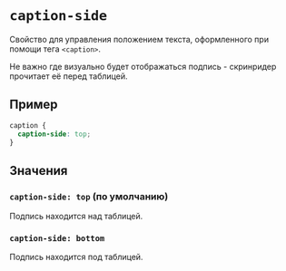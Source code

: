 # `caption-side`

Свойство для управления положением текста, оформленного при помощи тега `<caption>`.

Не важно где визуально будет отображаться подпись - скринридер прочитает её перед таблицей.

## Пример

```css
caption {
  caption-side: top;
}
```

## Значения

### `caption-side: top` (по умолчанию)

Подпись находится над таблицей.

### `caption-side: bottom`

Подпись находится под таблицей.

